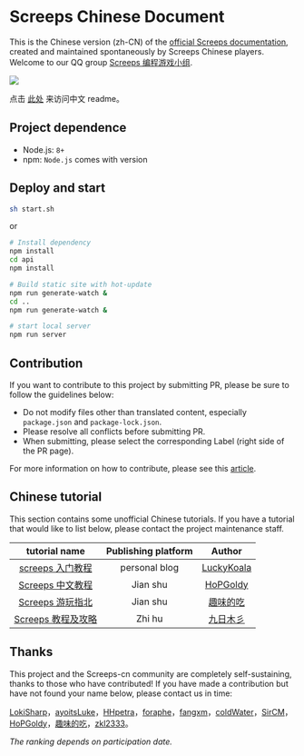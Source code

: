 # Screeps Chinese Document

This is the Chinese version (zh-CN) of the [official Screeps documentation](https://docs.screeps.com), created and maintained spontaneously by Screeps Chinese players. Welcome to our QQ group [Screeps 编程游戏小组](https://shang.qq.com/wpa/qunwpa?idkey=8d9a9245519f3ecc94b23fbdada6d6479d8a3330071e0d44f372bb63a372a083).

![](https://travis-ci.org/screeps-cn/docs.svg?branch=master)


点击 [此处](./README.en-US.md) 来访问中文 readme。

## Project dependence

- Node.js: `8+`
- npm: `Node.js` comes with version

## Deploy and start

```bash
sh start.sh
```

or

```bash
# Install dependency
npm install
cd api
npm install

# Build static site with hot-update
npm run generate-watch &
cd ..
npm run generate-watch &

# start local server
npm run server
```

## Contribution

If you want to contribute to this project by submitting PR, please be sure to follow the guidelines below:

- Do not modify files other than translated content, especially `package.json` and `package-lock.json`.
- Please resolve all conflicts before submitting PR.
- When submitting, please select the corresponding Label (right side of the PR page).

For more information on how to contribute, please see this [article](./CONTRIBUTING.md).

## Chinese tutorial

This section contains some unofficial Chinese tutorials. If you have a tutorial that would like to list below, please contact the project maintenance staff.

|tutorial name|Publishing platform|Author|
|:-:|:-:|:-:|
[screeps 入门教程](https://twodam.net/tags/screeps)|personal blog|[LuckyKoala](https://github.com/LuckyKoala)
[Screeps 中文教程](https://www.jianshu.com/p/5431cb7f42d3)|Jian shu|[HoPGoldy](https://github.com/HoPGoldy)
[Screeps 游玩指北](https://www.jianshu.com/nb/40235961)|Jian shu|[趣味的吃](https://www.jianshu.com/u/14a95c23386e)
[Screeps 教程及攻略](https://zhuanlan.zhihu.com/c_1097137377700667392)|Zhi hu|[九日木彡](https://www.zhihu.com/people/noname-mr/activities)

## Thanks

This project and the Screeps-cn community are completely self-sustaining, thanks to those who have contributed! If you have made a contribution but have not found your name below, please contact us in time:

[LokiSharp](https://github.com/LokiSharp)，[ayoitsLuke](https://github.com/ayoitsLuke)，[HHpetra](https://github.com/HHpetra)，[foraphe](https://github.com/foraphe)，[fangxm](https://github.com/fangxm233)，[coldWater](https://github.com/forsaken628)，[SirCM](https://github.com/SirCM)，[HoPGoldy](https://github.com/HoPGoldy)，[趣味的吃](https://github.com/qwedc001)，[zkl2333](https://github.com/zkl2333)。

*The ranking depends on participation date.*